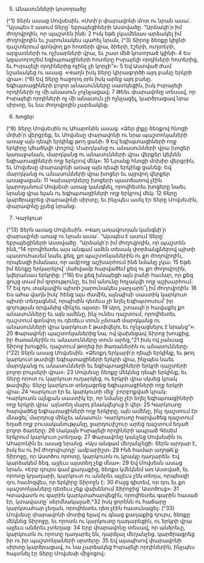 
5. Անասունների կոտորածը

(^1) Տերն ասաց Մովսեսին. «Մտի՛ր փարավոնի մոտ ու նրան ասա՛. “Այսպես է ասում Տերը՝ եբրայեցիների Աստվածը.
“Արձակի՛ր իմ ժողովրդին, որ պաշտեն ինձ։ 2 Իսկ եթե չկամենաս արձակել իմ ժողովրդին եւ շարունակես պահել նրան,
(^3) Տիրոջ ձեռքը կիջնի դաշտերում գտնվող քո հոտերի վրա, ձիերի, էշերի, ուղտերի, արջառների ու ոչխարների վրա, եւ
շատ մեծ կոտորած կլինի։ 4 Ես կզատորոշեմ եգիպտացիների հոտերը Իսրայելի որդիների հոտերից, եւ Իսրայելի
որդիներից ոչինչ չի կորչի”»։ 5 Եվ Աստված ժամ նշանակեց ու ասաց. «Վաղն իսկ Տերը կիրագործի այդ բանը երկրի վրա»։
(^6) Եվ Տերը հաջորդ օրն իսկ արեց այդ բանը. եգիպտացիների բոլոր անասունները սատկեցին, իսկ Իսրայելի որդիների ոչ
մի անասուն չոչնչացավ։ 7 Թեեւ փարավոնը տեսավ, որ Իսրայելի որդիների ոչ մի անասուն չի ոչնչացել, կարծրացավ նրա
սիրտը, եւ նա ժողովրդին չարձակեց։

6. Խոցեր

(^8) Տերը Մովսեսին ու Ահարոնին ասաց. «Ձեր լիքը ձեռքով հնոցի մոխի՛ր վերցրեք, եւ Մովսեսը փարավոնի ու նրա
պաշտոնյաների առաջ այն դեպի երկինք թող ցանի։ 9 Եվ եգիպտացիների ողջ երկիրը կծածկվի փոշով։ Մարդկանց ու
անասունների վրա խոցեր կառաջանան, մարդկանց ու անասունների վրա վերքեր կելնեն եգիպտացիների ողջ երկրով
մեկ»։ 10 Նրանք հնոցի մոխիր վերցրին, եւ Մովսեսը փարավոնի առաջ այն դեպի երկինք ցանեց։ Եվ մարդկանց ու
անասունների վրա խոցեր եւ այրվող վերքեր առաջացան։ 11 Կախարդները խոցերի պատճառով չէին կարողանում
Մովսեսի առաջ կանգնել, որովհետեւ խոցերը նաեւ նրանց վրա ելան ու եգիպտացիների ողջ երկրով մեկ։ 12 Տերը
կարծրացրեց փարավոնի սիրտը, եւ ինչպես ասել էր Տերը Մովսեսին, փարավոնը չլսեց նրանց։

7. Կարկուտ

(^13) Տերն ասաց Մովսեսին. «Վաղ առավոտյան կանգնի՛ր փարավոնի առաջ ու նրան ասա՛. “Այսպես է ասում Տերը՝
եբրայեցիների Աստվածը. “Արձակի՛ր իմ ժողովրդին, որ պաշտեն ինձ,^14 որովհետեւ այս անգամ ամեն տեսակ
փորձանքներով պիտի պատուհասեմ նաեւ քեզ, քո պաշտոնյաներին ու քո ժողովրդին, որպեսզի իմանաս, որ ամբողջ
աշխարհում ինձ նմանը չկա։ 15 Եթե իմ ձեռքը երկարելով՝ մահվամբ հարվածեմ քեզ ու քո ժողովրդին, կվերանաս երկրից։
(^16) Ես քեզ խնայեցի այն բանի համար, որ քեզ ցույց տամ իմ զորությունը, եւ իմ անունը հռչակվի ողջ աշխարհում։ 17 Եվ
դու տակավին պիտի շարունակես չարչարե՞լ իմ ժողովրդին։ 18 Ես ահա վաղն իսկ՝ հենց այս ժամին, այնպիսի սաստիկ
կարկուտ պիտի տեղացնեմ, որպիսին դեռեւս չի եղել Եգիպտոսում՝ իր գոյության օրվանից մինչեւ այսօր։ 19 Արդ, շտապի՛ր
հավաքել քո անասունները եւ այն ամենը, ինչ ունես դաշտում, որովհետեւ դաշտում գտնվող ու դեռեւս տուն չմտած
մարդկանց ու անասունների վրա կարկուտ է թափվելու եւ ոչնչացնելու է նրանց”»։ 20 Փարավոնի պաշտոնյաներից նա,
ով վախեցավ Տիրոջ խոսքից, իր ծառաներին ու անասունները տուն արեց,^21 իսկ ով չանսաց Տիրոջ խոսքին, դաշտում
թողեց իր ծառաներին ու անասունները։
(^22) Տերն ասաց Մովսեսին. «Ձեռքդ երկարի՛ր դեպի երկինք, եւ թող կարկուտ թափվի եգիպտացիների երկրի վրա,
ինչպես նաեւ մարդկանց ու անասունների եւ եգիպտացիների երկրի դաշտերի բոլոր բույսերի վրա»։ 23 Մովսեսը ձեռքը
մեկնեց դեպի երկինք, եւ Տերը որոտ ու կարկուտ ուղարկեց, ու երկրի վրա սկսեց կրակ թափվել։ Տերը կարկուտ
տեղացրեց եգիպտացիների ողջ երկրի վրա։ 24 Կարկուտ էր եւ կարկուտի մեջ՝ բորբոքված կրակ։ Կարկուտն այնքան
սաստիկ էր, որ նմանը չէր եղել եգիպտացիների ողջ երկրի վրա՝ այնտեղ մարդ բնակվելուց ի վեր։ 25 Կարկուտը հարվածեց
եգիպտացիների ողջ երկիրը, այն ամենը, ինչ դաշտում էր մնացել՝ մարդուց մինչեւ անասուն։ Կարկուտը հարվածեց
դաշտում եղած ողջ բուսականությանը, ջարդուփշուր արեց դաշտում եղած բոլոր ծառերը։ 26 Սակայն Իսրայելի
որդիների ապրած Գեսեմ երկրում կարկուտ չտեղաց։ 27 Փարավոնը կանչեց Մովսեսին ու Ահարոնին եւ ասաց նրանց.
«Այս անգամ մեղանչեցի։ Տերն արդար է, իսկ ես ու իմ ժողովուրդը՝ ամբարիշտ։ 28 Ինձ համար աղոթե՛ք Տիրոջը, որ
Աստծու որոտը, կարկուտն ու կրակը դադարեն։ Եվ կարձակեմ ձեզ. այլեւս այստեղ չեք մնա»։ 29 Եվ Մովսեսն ասաց նրան.
«Երբ դուրս գամ քաղաքից, ձեռքս կմեկնեմ առ Աստված, եւ որոտը կդադարի, կարկուտ ու անձրեւ այլեւս չեն տեղա,
որպեսզի դու համոզվես, որ երկիրը Տիրոջն է։ 30 Բայց գիտեմ, որ դու եւ քո պաշտոնյաները դեռեւս չեք վախենում Տիրոջից՝
Աստծուց»։ 31 Կտավատն ու գարին կարկտահարվեցին, որովհետեւ գարին հասած էր, կտավատը՝ սերմնակալած,^32 իսկ
ցորենն ու հաճարը կարկտահար չեղան, որովհետեւ դեռ չէին հասունացել։
(^33) Մովսեսը փարավոնի մոտից ելավ ու գնաց քաղաքից դուրս, ձեռքը մեկնեց Տիրոջը, եւ որոտն ու կարկուտը
դադարեցին, ու երկրի վրա այլեւս անձրեւ չտեղաց։ 34 Երբ փարավոնը տեսավ, որ անձրեւը, կարկուտն ու որոտը դադարել
են, դարձյալ մեղանչեց. կարծրացրեց իր ու իր պաշտոնյաների սրտերը։ 35 Եվ այսպիսով փարավոնի սիրտը կարծրացավ,
ու նա չարձակեց Իսրայելի որդիներին, ինչպես հայտնել էր Տերը Մովսեսի միջոցով։

